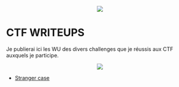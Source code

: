 <p align="center">
<a href="https://user-images.githubusercontent.com/95431446/168650934-78936f44-78ea-4c2f-96ab-38df900e943a.png">
<img src="https://user-images.githubusercontent.com/95431446/168650934-78936f44-78ea-4c2f-96ab-38df900e943a.png"/>
</a>
</p>

# CTF WRITEUPS

Je publierai ici les WU des divers challenges que je réussis aux CTF auxquels je participe. 

<p align="center">
<a href="https://user-images.githubusercontent.com/95431446/168652393-d92e4b36-b1e1-45f6-8bd7-e122d02c1358.png">
<img src="https://user-images.githubusercontent.com/95431446/168652393-d92e4b36-b1e1-45f6-8bd7-e122d02c1358.png"/>
</a>
</p>

- <ins> [Stranger case](https://github.com/MGNXYZ/WU/tree/main/Stranger%20case) <ins>
